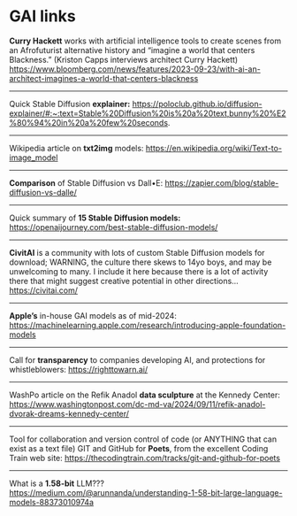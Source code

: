 # GAI links
**Curry Hackett** works with artificial intelligence tools to create scenes from an Afrofuturist alternative history and “imagine a world that centers Blackness.” (Kriston Capps interviews architect Curry Hackett) https://www.bloomberg.com/news/features/2023-09-23/with-ai-an-architect-imagines-a-world-that-centers-blackness

---
Quick Stable Diffusion **explainer:** https://poloclub.github.io/diffusion-explainer/#:~:text=Stable%20Diffusion%20is%20a%20text,bunny%20%E2%80%94%20in%20a%20few%20seconds.

---
Wikipedia article on **txt2img** models: https://en.wikipedia.org/wiki/Text-to-image_model

---
**Comparison** of Stable Diffusion vs Dall•E: https://zapier.com/blog/stable-diffusion-vs-dalle/

---
Quick summary of **15 Stable Diffusion models:** https://openaijourney.com/best-stable-diffusion-models/

---
**CivitAI** is a community with lots of custom Stable Diffusion models for download; WARNING, the culture there skews to 14yo boys, and may be unwelcoming to many. I include it here because there is a lot of activity there that might suggest creative potential in other directions… https://civitai.com/

---
**Apple’s** in-house GAI models as of mid-2024: https://machinelearning.apple.com/research/introducing-apple-foundation-models

---
Call for **transparency** to companies developing AI, and protections for whistleblowers: https://righttowarn.ai/

---
WashPo article on the Refik Anadol **data sculpture** at the Kennedy Center: https://www.washingtonpost.com/dc-md-va/2024/09/11/refik-anadol-dvorak-dreams-kennedy-center/

---
Tool for collaboration and version control of code (or ANYTHING that can exist as a text file) GIT and GitHub for **Poets**, from the excellent Coding Train web site: https://thecodingtrain.com/tracks/git-and-github-for-poets

---
What is a **1.58-bit** LLM??? https://medium.com/@arunnanda/understanding-1-58-bit-large-language-models-88373010974a
